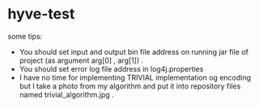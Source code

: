 # hyve-test

some tips:
* You should set input and output bin file address on running jar file of project (as argument arg[0] , arg[1]) .
* You should set error log file address in log4j.properties
* I have no time for implementing TRIVIAL implementation og encoding but I take a photo from my algorithm and put it into repository files named trivial_algorithm.jpg . 
